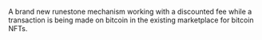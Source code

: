 A brand new runestone mechanism working with a discounted fee while a transaction is being made on bitcoin in the existing marketplace for bitcoin NFTs.
